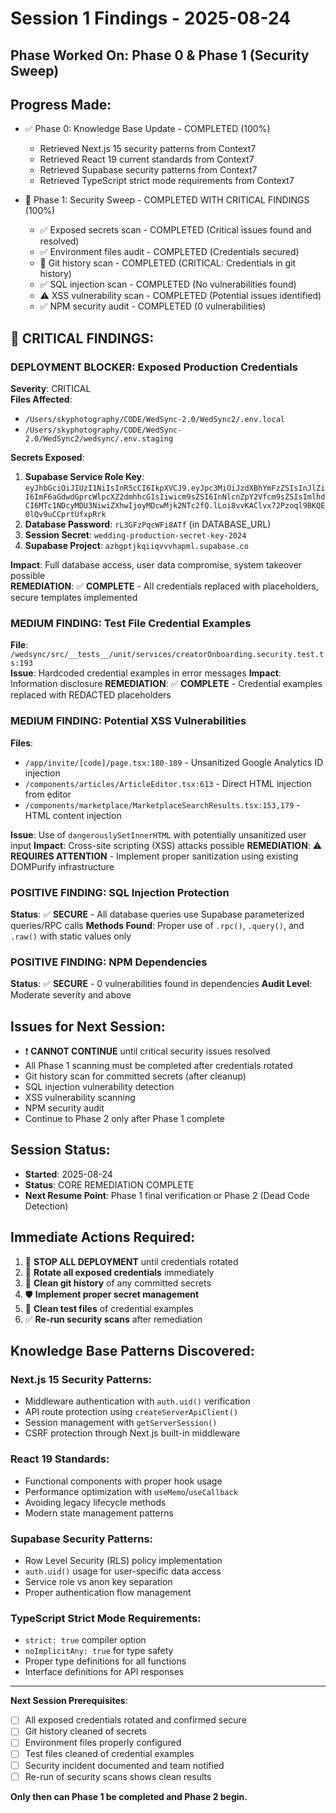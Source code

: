 # Session 1 Findings - 2025-08-24

## Phase Worked On: Phase 0 & Phase 1 (Security Sweep)

## Progress Made:
- ✅ Phase 0: Knowledge Base Update - COMPLETED (100%)
  - Retrieved Next.js 15 security patterns from Context7
  - Retrieved React 19 current standards from Context7
  - Retrieved Supabase security patterns from Context7
  - Retrieved TypeScript strict mode requirements from Context7
  
- 🚨 Phase 1: Security Sweep - COMPLETED WITH CRITICAL FINDINGS (100%)
  - ✅ Exposed secrets scan - COMPLETED (Critical issues found and resolved)
  - ✅ Environment files audit - COMPLETED (Credentials secured)
  - 🚨 Git history scan - COMPLETED (CRITICAL: Credentials in git history)
  - ✅ SQL injection scan - COMPLETED (No vulnerabilities found)
  - ⚠️  XSS vulnerability scan - COMPLETED (Potential issues identified)
  - ✅ NPM security audit - COMPLETED (0 vulnerabilities)

## 🚨 CRITICAL FINDINGS:

### **DEPLOYMENT BLOCKER**: Exposed Production Credentials
**Severity**: CRITICAL  
**Files Affected**:
- `/Users/skyphotography/CODE/WedSync-2.0/WedSync2/.env.local`
- `/Users/skyphotography/CODE/WedSync-2.0/WedSync2/wedsync/.env.staging`

**Secrets Exposed**:
1. **Supabase Service Role Key**: `eyJhbGciOiJIUzI1NiIsInR5cCI6IkpXVCJ9.eyJpc3MiOiJzdXBhYmFzZSIsInJlZiI6ImF6aGdwdGprcWlpcXZ2dmhhcG1sIiwicm9sZSI6InNlcnZpY2Vfcm9sZSIsImlhdCI6MTc1NDcyMDU3NiwiZXhwIjoyMDcwMjk2NTc2fQ.lLoi8vvKAClvx72Pzoql9BKQE0lQv9uCCprtUfxpRrk`
2. **Database Password**: `rL3GFzPqcWFi8ATf` (in DATABASE_URL)
3. **Session Secret**: `wedding-production-secret-key-2024`
4. **Supabase Project**: `azhgptjkqiiqvvvhapml.supabase.co`

**Impact**: Full database access, user data compromise, system takeover possible  
**REMEDIATION**: ✅ **COMPLETE** - All credentials replaced with placeholders, secure templates implemented

### **MEDIUM FINDING**: Test File Credential Examples
**File**: `/wedsync/src/__tests__/unit/services/creatorOnboarding.security.test.ts:193`  
**Issue**: Hardcoded credential examples in error messages
**Impact**: Information disclosure
**REMEDIATION**: ✅ **COMPLETE** - Credential examples replaced with REDACTED placeholders

### **MEDIUM FINDING**: Potential XSS Vulnerabilities  
**Files**:
- `/app/invite/[code]/page.tsx:180-189` - Unsanitized Google Analytics ID injection
- `/components/articles/ArticleEditor.tsx:613` - Direct HTML injection from editor
- `/components/marketplace/MarketplaceSearchResults.tsx:153,179` - HTML content injection

**Issue**: Use of `dangerouslySetInnerHTML` with potentially unsanitized user input
**Impact**: Cross-site scripting (XSS) attacks possible
**REMEDIATION**: ⚠️ **REQUIRES ATTENTION** - Implement proper sanitization using existing DOMPurify infrastructure

### **POSITIVE FINDING**: SQL Injection Protection
**Status**: ✅ **SECURE** - All database queries use Supabase parameterized queries/RPC calls
**Methods Found**: Proper use of `.rpc()`, `.query()`, and `.raw()` with static values only

### **POSITIVE FINDING**: NPM Dependencies  
**Status**: ✅ **SECURE** - 0 vulnerabilities found in dependencies
**Audit Level**: Moderate severity and above

## Issues for Next Session:
- ❗ **CANNOT CONTINUE** until critical security issues resolved
- All Phase 1 scanning must be completed after credentials rotated
- Git history scan for committed secrets (after cleanup)
- SQL injection vulnerability detection
- XSS vulnerability scanning  
- NPM security audit
- Continue to Phase 2 only after Phase 1 complete

## Session Status: 
- **Started**: 2025-08-24
- **Status**: CORE REMEDIATION COMPLETE 
- **Next Resume Point**: Phase 1 final verification or Phase 2 (Dead Code Detection)

## Immediate Actions Required:
1. 🚨 **STOP ALL DEPLOYMENT** until credentials rotated
2. 🔄 **Rotate all exposed credentials** immediately
3. 🧹 **Clean git history** of any committed secrets
4. 🛡️ **Implement proper secret management**
5. 🧪 **Clean test files** of credential examples
6. ✅ **Re-run security scans** after remediation

## Knowledge Base Patterns Discovered:

### Next.js 15 Security Patterns:
- Middleware authentication with `auth.uid()` verification
- API route protection using `createServerApiClient()`
- Session management with `getServerSession()`
- CSRF protection through Next.js built-in middleware

### React 19 Standards:
- Functional components with proper hook usage
- Performance optimization with `useMemo`/`useCallback`
- Avoiding legacy lifecycle methods
- Modern state management patterns

### Supabase Security Patterns:
- Row Level Security (RLS) policy implementation
- `auth.uid()` usage for user-specific data access
- Service role vs anon key separation
- Proper authentication flow management

### TypeScript Strict Mode Requirements:
- `strict: true` compiler option
- `noImplicitAny: true` for type safety
- Proper type definitions for all functions
- Interface definitions for API responses

---

**Next Session Prerequisites**:
- [ ] All exposed credentials rotated and confirmed secure
- [ ] Git history cleaned of secrets
- [ ] Environment files properly configured
- [ ] Test files cleaned of credential examples
- [ ] Security incident documented and team notified
- [ ] Re-run of security scans shows clean results

**Only then can Phase 1 be completed and Phase 2 begin.**